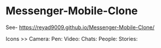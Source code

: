 # Messenger-Mobile-Clone
See-  https://reyad9009.github.io/Messenger-Mobile-Clone/


Icons >>
Camera:  <i class="fa-solid fa-camera"></i>
Pen:  <i class="fa-solid fa-pen"></i>
Video:  <i class="fa-solid fa-video"></i>
Chats:  <i class="fa-solid fa-comment"></i>
People:  <i class="fa-solid fa-user-group"></i>
Stories:  <i class="fa-solid fa-square-poll-horizontal"></i>
